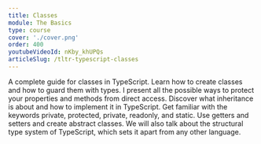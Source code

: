 ```yaml
---
title: Classes
module: The Basics
type: course
cover: './cover.png'
order: 400
youtubeVideoId: nKby_khUPQs
articleSlug: /tltr-typescript-classes
---
```


A complete guide for classes in TypeScript. Learn how to create classes and how to guard them with types. I present all the possible ways to protect your properties and methods from direct access. Discover what inheritance is about and how to implement it in TypeScript. Get familiar with the keywords private, protected, private, readonly, and static. Use getters and setters and create abstract classes. We will also talk about the structural type system of TypeScript, which sets it apart from any other language.